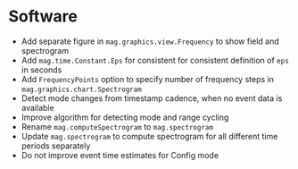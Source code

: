 # Software

- Add separate figure in `mag.graphics.view.Frequency` to show field and spectrogram
- Add `mag.time.Constant.Eps` for consistent for consistent definition of `eps` in seconds
- Add `FrequencyPoints` option to specify number of frequency steps in `mag.graphics.chart.Spectrogram`
- Detect mode changes from timestamp cadence, when no event data is available
- Improve algorithm for detecting mode and range cycling
- Rename `mag.computeSpectrogram` to `mag.spectrogram`
- Update `mag.spectrogram` to compute spectrogram for all different time periods separately
- Do not improve event time estimates for Config mode
